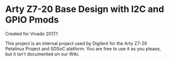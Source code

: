 # Arty Z7-20 Base Design with I2C and GPIO Pmods
Created for Vivado 2017.1

This project is an internal project used by Digilent for the Arty Z7-20 
Petalinux Project and SDSoC platform. You are free to use it as you please, 
but it isn't documented on our Wiki.

